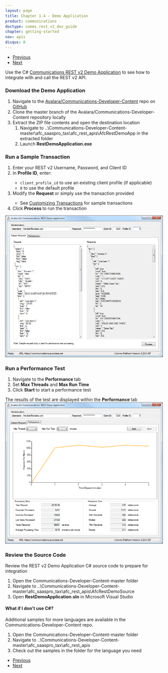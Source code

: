 ```yaml
---
layout: page
title: Chapter 1.4 - Demo Application
product: communications
doctype: comms_rest_v2_dev_guide
chapter: getting-started
nav: apis
disqus: 0
---
```


<ul class="pager">
  <li class="previous"><a href="/communications/dev-guide_rest_v2/getting-started/environments-endpoints/"><i class="glyphicon glyphicon-chevron-left"></i>Previous</a></li>
  <li class="next"><a href="/communications/dev-guide_rest_v2/getting-started/best-practices/">Next<i class="glyphicon glyphicon-chevron-right"></i></a></li>
</ul>

Use the C# <a class="dev-guide-link" href="https://github.com/Avalara/Communications-Developer-Content/tree/master/afc_saaspro_tax/afc_rest_apis/AfcRestDemoApp">Communications REST v2 Demo Application</a> to see how to integrate with and call the REST v2 API.

<h3>Download the Demo Application</h3>
<ol class="dev-guide-list">
    <li>Navigate to the <a class="dev-guide-link" href="https://github.com/Avalara/Communications-Developer-Content">Avalara/Communications-Developer-Content</a> repo on <a class="dev-guide-link" href="https://github.com/">GitHub</a></li>
    <li>Clone the master branch of the Avalara/Communications-Developer-Content repository locally</li>
    <li>Extract the ZIP file contents and open the destination location
    <ol class="dev-gide-list">
        <li>Navigate to ..\Communications-Developer-Content-master\afc_saaspro_tax\afc_rest_apis\AfcRestDemoApp in the extracted folder</li>
        <li>Launch <b>RestDemoApplication.exe</b></li>
    </ol>
    </li>
</ol>

<h3>Run a Sample Transaction</h3>
<ol class="dev-guide-list">
    <li>Enter your REST v2 Username, Password, and Client ID</li>
    <li>In <b>Profile ID</b>, enter:</li>
    <ul class="dev-guide-list">
        <li><code>client_profile_id</code> to use an existing client profile (if applicable)</li>
        <li><code>0</code> to use the default profile</li>
    </ul>
    <li>Modify the <b>Request </b>or simply use the transaction provided</li>
    <ul class="dev-guide-list">
        <li>See <a  class="dev-guide-link" href="https://developer.avalara.com/communications/dev-guide_rest_v2/customizing-transactions/">Customizing Transactions</a> for sample transactions</li>
    </ul>
    <li>Click <b>Process </b>to run the transaction</li>
</ol>

<img src="/public/images/comms/dev-guide_rest_v2/rest_demo_app_simple_request.png"/>

<h3>Run a Performance Test</h3>
<ol class="dev-guide-list">
    <li>Navigate to the <b>Performance </b>tab</li>
    <li>Set <b>Max Threads</b> and <b>Max Run Time</b></li>
    <li>Click <b>Start </b>to start a performance test</li>
</ol>
The results of the test are displayed within the <b>Performance </b>tab

<img src="/public/images/comms/dev-guide_rest_v2/rest_demo_app_performance.png"/>

<h3>Review the Source Code</h3>    
Review the REST v2 Demo Application C# source code to prepare for integration</li>
<ol class="dev-guide-list">
    <li>Open the Communications-Developer-Content-master folder</li>
    <li>Navigate to ..\Communications-Developer-Content-master\afc_saaspro_tax\afc_rest_apis\AfcRestDemoSource</li>
    <li>Open <b>RestDemoApplication.sln</b> in Microsoft Visual Studio</li>
</ol>

<h4>What if I don't use C#?</h4>
Additional samples for more languages are available in the Communications-Developer-Content repo.  
<ol class="dev-guide-list">
    <li>Open the Communications-Developer-Content-master folder</li>
    <li>Navigate to ..\Communications-Developer-Content-master\afc_saaspro_tax\afc_rest_apis</li>
    <li>Check out the samples in the folder for the language you need</li>
</ol>

<ul class="pager">
  <li class="previous"><a href="/communications/dev-guide_rest_v2/getting-started/environments-endpoints/"><i class="glyphicon glyphicon-chevron-left"></i>Previous</a></li>
  <li class="next"><a href="/communications/dev-guide_rest_v2/getting-started/best-practices/">Next<i class="glyphicon glyphicon-chevron-right"></i></a></li>
</ul>